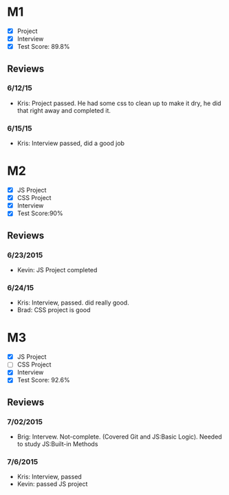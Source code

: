 # M1

- [x] Project
- [x] Interview
- [x] Test Score: 89.8%

## Reviews

### 6/12/15

- Kris: Project passed. He had some css to clean up to make it dry, he did that right away and completed it.

### 6/15/15

- Kris: Interview passed, did a good job

# M2

- [x] JS Project
- [x] CSS Project
- [x] Interview
- [x] Test Score:90%

## Reviews

### 6/23/2015

- Kevin: JS Project completed

### 6/24/15
- Kris: Interview, passed. did really good.
- Brad: CSS project is good

# M3

- [x] JS Project
- [ ] CSS Project
- [x] Interview
- [x] Test Score: 92.6%

## Reviews

### 7/02/2015

- Brig: Intervew. Not-complete. (Covered Git and JS:Basic Logic). Needed to study JS:Built-in Methods

### 7/6/2015

- Kris: Interview, passed
- Kevin: passed JS project
